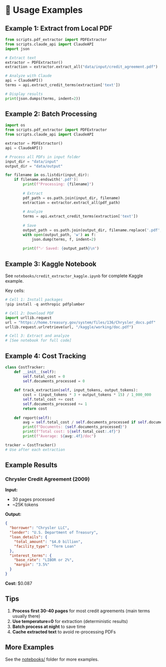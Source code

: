 # 📖 Usage Examples

## Example 1: Extract from Local PDF
```python
from scripts.pdf_extractor import PDFExtractor
from scripts.claude_api import ClaudeAPI
import json

# Extract text
extractor = PDFExtractor()
extraction = extractor.extract_all("data/input/credit_agreement.pdf")

# Analyze with Claude
api = ClaudeAPI()
terms = api.extract_credit_terms(extraction['text'])

# Display results
print(json.dumps(terms, indent=2))
```

## Example 2: Batch Processing
```python
import os
from scripts.pdf_extractor import PDFExtractor
from scripts.claude_api import ClaudeAPI

extractor = PDFExtractor()
api = ClaudeAPI()

# Process all PDFs in input folder
input_dir = "data/input"
output_dir = "data/output"

for filename in os.listdir(input_dir):
    if filename.endswith('.pdf'):
        print(f"Processing: {filename}")
        
        # Extract
        pdf_path = os.path.join(input_dir, filename)
        extraction = extractor.extract_all(pdf_path)
        
        # Analyze
        terms = api.extract_credit_terms(extraction['text'])
        
        # Save
        output_path = os.path.join(output_dir, filename.replace('.pdf', '.json'))
        with open(output_path, 'w') as f:
            json.dump(terms, f, indent=2)
        
        print(f"✅ Saved: {output_path}\n")
```

## Example 3: Kaggle Notebook

See `notebooks/credit_extractor_kaggle.ipynb` for complete Kaggle example.

Key cells:
```python
# Cell 1: Install packages
!pip install -q anthropic pdfplumber

# Cell 2: Download PDF
import urllib.request
url = "https://home.treasury.gov/system/files/136/Chrysler_docs.pdf"
urllib.request.urlretrieve(url, "/kaggle/working/doc.pdf")

# Cell 3: Extract and analyze
# [See notebook for full code]
```

## Example 4: Cost Tracking
```python
class CostTracker:
    def __init__(self):
        self.total_cost = 0
        self.documents_processed = 0
    
    def track_extraction(self, input_tokens, output_tokens):
        cost = (input_tokens * 3 + output_tokens * 15) / 1_000_000
        self.total_cost += cost
        self.documents_processed += 1
        return cost
    
    def report(self):
        avg = self.total_cost / self.documents_processed if self.documents_processed > 0 else 0
        print(f"Documents: {self.documents_processed}")
        print(f"Total cost: ${self.total_cost:.4f}")
        print(f"Average: ${avg:.4f}/doc")

tracker = CostTracker()
# Use after each extraction
```

## Example Results

### Chrysler Credit Agreement (2009)

**Input:**
- 30 pages processed
- ~25K tokens

**Output:**
```json
{
  "borrower": "Chrysler LLC",
  "lender": "U.S. Department of Treasury",
  "loan_details": {
    "total_amount": "$4.0 billion",
    "facility_type": "Term Loan"
  },
  "interest_terms": {
    "base_rate": "LIBOR or 2%",
    "margin": "3.5%"
  }
}
```

**Cost:** $0.087

## Tips

1. **Process first 30-40 pages** for most credit agreements (main terms usually there)
2. **Use temperature=0** for extraction (deterministic results)
3. **Batch process at night** to save time
4. **Cache extracted text** to avoid re-processing PDFs

## More Examples

See the [notebooks/](../notebooks/) folder for more examples.
